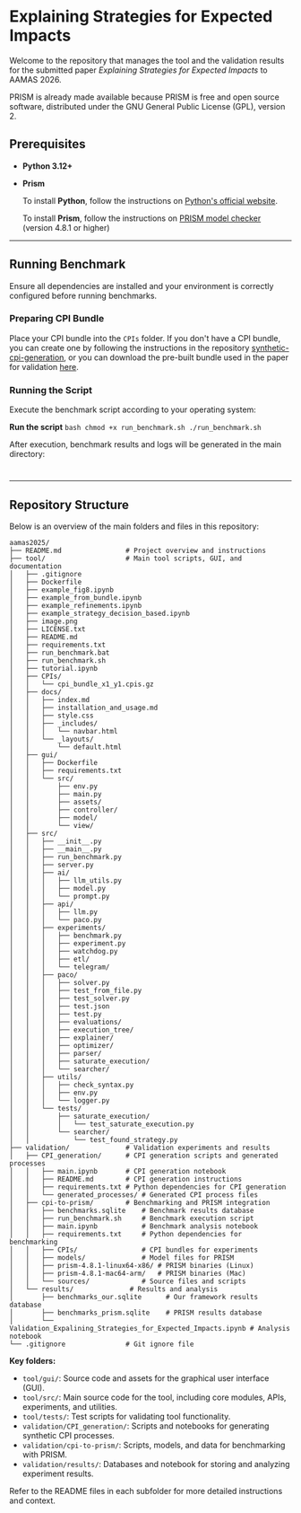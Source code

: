 # Explaining Strategies for Expected Impacts

Welcome to the repository that manages the tool and the validation results for the submitted paper *Explaining Strategies for Expected Impacts* to AAMAS 2026.

PRISM is already made available because PRISM is free and open source software, distributed under the GNU General Public License (GPL), version 2.


## Prerequisites

- **Python 3.12+**
- **Prism**

    To install **Python**, follow the instructions on [Python's official website](https://www.python.org/downloads/). 

    To install **Prism**, follow the instructions on [PRISM model checker](https://www.prismmodelchecker.org/download.php) (version 4.8.1 or higher)
---



## Running Benchmark

Ensure all dependencies are installed and your environment is correctly configured before running benchmarks.

### Preparing CPI Bundle

Place your CPI bundle into the `CPIs` folder. If you don't have a CPI bundle, you can create one by following the instructions in the repository [synthetic-cpi-generation](https://github.com/danielamadori/synthetic-cpi-generation), or you can download the pre-built bundle used in the paper for validation [here](https://univr-my.sharepoint.com/:f:/g/personal/emanuele_chini_univr_it/EuMjJi6L03lCp0e348YPAYwBMJ5jTGO1lojwuIlOAhpaaA?e=u9oXl1).

### Running the Script

Execute the benchmark script according to your operating system:

**Run the script**
    ```bash
    chmod +x run_benchmark.sh
    ./run_benchmark.sh
    ```

After execution, benchmark results and logs will be generated in the main directory:


#
---

## Repository Structure


Below is an overview of the main folders and files in this repository:

```
aamas2025/
├── README.md                # Project overview and instructions
├── tool/                    # Main tool scripts, GUI, and documentation
│   ├── .gitignore
│   ├── Dockerfile
│   ├── example_fig8.ipynb
│   ├── example_from_bundle.ipynb
│   ├── example_refinements.ipynb
│   ├── example_strategy_decision_based.ipynb
│   ├── image.png
│   ├── LICENSE.txt
│   ├── README.md
│   ├── requirements.txt
│   ├── run_benchmark.bat
│   ├── run_benchmark.sh
│   ├── tutorial.ipynb
│   ├── CPIs/
│   │   └── cpi_bundle_x1_y1.cpis.gz
│   ├── docs/
│   │   ├── index.md
│   │   ├── installation_and_usage.md
│   │   ├── style.css
│   │   ├── _includes/
│   │   │   └── navbar.html
│   │   └── _layouts/
│   │       └── default.html
│   ├── gui/
│   │   ├── Dockerfile
│   │   ├── requirements.txt
│   │   └── src/
│   │       ├── env.py
│   │       ├── main.py
│   │       ├── assets/
│   │       ├── controller/
│   │       ├── model/
│   │       └── view/
│   ├── src/
│   │   ├── __init__.py
│   │   ├── __main__.py
│   │   ├── run_benchmark.py
│   │   ├── server.py
│   │   ├── ai/
│   │   │   ├── llm_utils.py
│   │   │   ├── model.py
│   │   │   └── prompt.py
│   │   ├── api/
│   │   │   ├── llm.py
│   │   │   └── paco.py
│   │   ├── experiments/
│   │   │   ├── benchmark.py
│   │   │   ├── experiment.py
│   │   │   ├── watchdog.py
│   │   │   ├── etl/
│   │   │   └── telegram/
│   │   ├── paco/
│   │   │   ├── solver.py
│   │   │   ├── test_from_file.py
│   │   │   ├── test_solver.py
│   │   │   ├── test.json
│   │   │   ├── test.py
│   │   │   ├── evaluations/
│   │   │   ├── execution_tree/
│   │   │   ├── explainer/
│   │   │   ├── optimizer/
│   │   │   ├── parser/
│   │   │   ├── saturate_execution/
│   │   │   └── searcher/
│   │   ├── utils/
│   │   │   ├── check_syntax.py
│   │   │   ├── env.py
│   │   │   └── logger.py
│   │   └── tests/
│   │       ├── saturate_execution/
│   │       │   └── test_saturate_execution.py
│   │       └── searcher/
│   │           └── test_found_strategy.py
├── validation/              # Validation experiments and results
│   ├── CPI_generation/      # CPI generation scripts and generated processes
│   │   ├── main.ipynb       # CPI generation notebook
│   │   ├── README.md        # CPI generation instructions
│   │   ├── requirements.txt # Python dependencies for CPI generation
│   │   └── generated_processes/ # Generated CPI process files
│   ├── cpi-to-prism/        # Benchmarking and PRISM integration
│   │   ├── benchmarks.sqlite    # Benchmark results database
│   │   ├── run_benchmark.sh     # Benchmark execution script
│   │   ├── main.ipynb           # Benchmark analysis notebook
│   │   ├── requirements.txt     # Python dependencies for benchmarking
│   │   ├── CPIs/                # CPI bundles for experiments
│   │   ├── models/              # Model files for PRISM
│   │   ├── prism-4.8.1-linux64-x86/ # PRISM binaries (Linux)
│   │   ├── prism-4.8.1-mac64-arm/   # PRISM binaries (Mac)
│   │   └── sources/             # Source files and scripts
│   └── results/              # Results and analysis
│       ├── benchmarks_our.sqlite      # Our framework results database
│       ├── benchmarks_prism.sqlite    # PRISM results database
│       └── Validation_Expalining_Strategies_for_Expected_Impacts.ipynb # Analysis notebook
└── .gitignore               # Git ignore file
```

**Key folders:**
- `tool/gui/`: Source code and assets for the graphical user interface (GUI).
- `tool/src/`: Main source code for the tool, including core modules, APIs, experiments, and utilities.
- `tool/tests/`: Test scripts for validating tool functionality.
- `validation/CPI_generation/`: Scripts and notebooks for generating synthetic CPI processes.
- `validation/cpi-to-prism/`: Scripts, models, and data for benchmarking with PRISM.
- `validation/results/`: Databases and notebook for storing and analyzing experiment results.

Refer to the README files in each subfolder for more detailed instructions and context.
